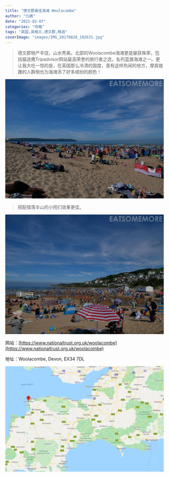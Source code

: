 ```yaml
---
title: "德文郡最佳海滩 Woolacombe"
author: "九姨"
date: "2021-02-07"
categories: "攻略"
tags: "英国,英格兰,德文郡,精选"
coverImage: "images/IMG_20170828_102631.jpg"
---
```


>德文郡物产丰饶，山水秀美。北部的Woolacombe海滩更是屡获殊荣，包括猫途鹰Tripadvisor网站最高荣誉的旅行者之选，名列蓝旗海滩之一。更让我大吃一惊的是，在英国那么冷清的国度，竟有这样热闹的地方，摩肩接踵的人群倒也为海滩添了好多缤纷的颜色！

![Woolacombe](images/IMG_20170828_102536.jpg)

>搭配错落半山的小院们效果更佳。

![Woolacombe](images/IMG_20170828_102631.jpg)


网站：[https://www.nationaltrust.org.uk/woolacombe](https://www.nationaltrust.org.uk/woolacombe)

地址：Woolacombe, Devon, EX34 7DL

![Woolacombe](images/woolacombe.jpg)